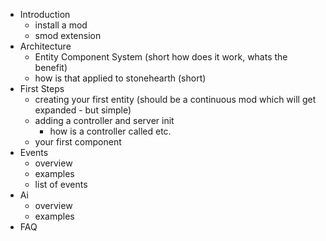 - Introduction
    - install a mod
    - smod extension
- Architecture
    - Entity Component System (short how does it work, whats the benefit)
    - how is that applied to stonehearth (short)
- First Steps
    - creating your first entity (should be a continuous mod which will get expanded - but simple)
    - adding a controller and server init
        - how is a controller called etc.
    - your first component
- Events
    - overview
    - examples
    - list of events
- Ai
    - overview
    - examples
- FAQ